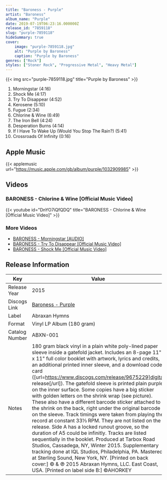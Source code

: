 ```yaml
---
title: "Baroness - Purple"
artist: "Baroness"
album_name: "Purple"
date: 2019-07-19T06:23:16.000000Z
release_id: "7859118"
slug: "purple-7859118"
hideSummary: true
cover:
    image: "purple-7859118.jpg"
    alt: "Purple by Baroness"
    caption: "Purple by Baroness"
genres: ["Rock"]
styles: ["Stoner Rock", "Progressive Metal", "Heavy Metal"]
---
```


{{< img src="purple-7859118.jpg" title="Purple by Baroness" >}}

<!-- section break -->

1. Morningstar (4:16)
2. Shock Me (4:17)
3. Try To Disappear (4:52)
4. Kerosene  (5:10)
5. Fugue  (2:34)
6. Chlorine & Wine (6:49)
7. The Iron Bell (4:24)
8. Desperation Burns (4:14)
9. If I Have To Wake Up (Would You Stop The Rain?) (5:41)
10. Crossroads Of Infinity (0:16)

<!-- section break -->




## Apple Music
{{< applemusic url="https://music.apple.com/gb/album/purple/1032909985" >}}





## Videos
### BARONESS - Chlorine & Wine [Official Music Video]
{{< youtube id="DnYO7iQfQDQ" title="BARONESS - Chlorine & Wine [Official Music Video]" >}}<br>

### More Videos

- [BARONESS - Morningstar [AUDIO]](https://www.youtube.com/watch?v=OYF5FCu_M-k)
- [BARONESS - Try To Disappear [Official Music Video]](https://www.youtube.com/watch?v=iI8HXIhenHQ)
- [BARONESS - Shock Me [Official Music Video]](https://www.youtube.com/watch?v=t6OCeW6FVvY)


## Release Information
|  Key           | Value                                                |
| ---------------| ---------------------------------------------------- |
| Release Year   | 2015                                   |
| Discogs Link   | [Baroness - Purple](https://www.discogs.com/release/7859118-Baroness-Purple) |
| Label          | Abraxan Hymns |
| Format         | Vinyl LP Album (180 gram) |
| Catalog Number | ABXN-001 |
| Notes | 180 gram black vinyl in a plain white poly-lined paper sleeve inside a gatefold jacket.  Includes an 8-page 11" x 11" full color booklet with artwork, lyrics and credits,  an additional printed inner sleeve, and a download code card ([url=https://www.discogs.com/release/9675229]digital release[/url]).  The gatefold sleeve is printed plain purple on the inner surface.  Some copies have a big sticker with golden letters on the shrink wrap (see picture).  These also have a different barcode sticker attached to the shrink on the back, right under the original barcode on the sleeve.  Track timings were taken from playing the record at constant 33⅓ RPM. They are not listed on the release.  Side A has a locked runout groove, so the duration of A5 could be infinitly.   Tracks are listed sequentially in the booklet.  Produced at Tarbox Road Studios, Cassadega, NY, Winter 2015. Supplementary tracking done at IQL Studios, Philadelphia, PA. Mastered at Sterling Sound, New York, NY.  [Printed on back cover:] © & ℗ 2015 Abraxan Hymns, LLC. East Coast, USA.  [Printed on label side B:] ©AHORKEY |